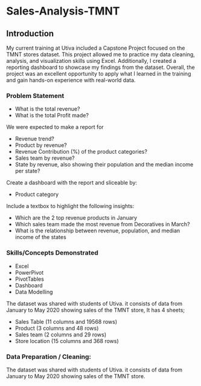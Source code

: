 # Sales-Analysis-TMNT

## Introduction
My current training at Utiva included a Capstone Project focused on the TMNT stores dataset. This project allowed me to practice my data cleaning, analysis, and visualization skills using Excel. Additionally, I created a reporting dashboard to showcase my findings from the dataset. Overall, the project was an excellent opportunity to apply what I learned in the training and gain hands-on experience with real-world data.

### Problem Statement
-	What is the total revenue?
- What is the total Profit made?

We were expected to make a report for 
-	Revenue trend?
-	Product by revenue?
-	Revenue Contribution (%) of the product categories?
-	Sales team by revenue?
-	State by revenue, also showing their population and the median income per state?

Create a dashboard with the report and sliceable by:
-	Product category

Include a textbox to highlight the following insights:
-	Which are the 2 top revenue products in January
-	Which sales team made the most revenue from Decoratives in March?
-	What is the relationship between revenue, population, and median income of the states


### Skills/Concepts Demonstrated
- Excel
- PowerPivot
- PivotTables
- Dashboard 
- Data Modelling

The dataset was shared with students of Utiva. it consists of data from January to May 2020 showing sales of the TMNT store, It has 4 sheets;
- Sales Table (11 columns and 19568 rows)
- Product (3 columns and 48 rows)
- Sales team (2 columns and 29 rows)
- Store location (15 columns and 368 rows)

### Data Preparation / Cleaning:
The dataset was shared with students of Utiva. it consists of data from January to May 2020 showing sales of the TMNT store.
